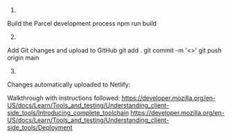1. 
Build the Parcel development process
npm run build

2.
Add Git changes and upload to GitHub
git add .
git commit -m '<<comment>>'
git push origin main


3.
Changes automatically uploaded to Netlify:



Walkthrough with instructions followed: 
https://developer.mozilla.org/en-US/docs/Learn/Tools_and_testing/Understanding_client-side_tools/Introducing_complete_toolchain
https://developer.mozilla.org/en-US/docs/Learn/Tools_and_testing/Understanding_client-side_tools/Deployment